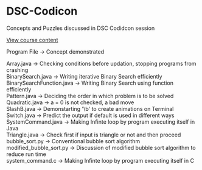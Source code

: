 # DSC-Codicon
Concepts and Puzzles discussed in DSC Codidcon session

<a href="https://drive.google.com/file/d/15ndFmhEy7RhKo1L5zHibUrssc0mBM77A/view?usp=sharing">View course content</a>

Program File -> Concept demonstrated

Array.java -> Checking conditions before updation, stopping programs from crashing<br>
BinarySearch.java -> Writing iterative Binary Search efficiently<br>
BinarySearchFunction.java -> Writing Binary Search using function efficiently<br>
Pattern.java -> Deciding the order in which problem is to be solved<br>
Quadratic.java -> a = 0 is not checked, a bad move<br>
SlashB.java -> Demonstarting '\b' to create animations on Terminal<br>
Switch.java -> Predict the output if default is used in different ways<br>
SystemCommand.java -> Making Infinte loop by program executing itself in Java<br>
Triangle.java -> Check first if input is triangle or not and then proceed<br>
bubble_sort.py -> Conventional bubble sort algorithm<br>
modified_bubble_sort.py -> Discussion of modified bubble sort algorithm to reduce run time<br>
system_command.c -> Making Infinte loop by program executing itself in C<br>
